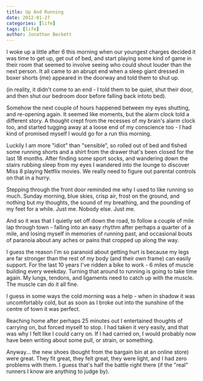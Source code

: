 ```yaml
---
title: Up And Running
date: 2012-01-27
categories: [life]
tags: [life]
author: Jonathan Beckett
---
```


I woke up a little after 6 this morning when our youngest charges decided it was time to get up, get out of bed, and start playing some kind of game in their room that seemed to involve seeing who could shout louder than the next person. It all came to an abrupt end when a sleep giant dressed in boxer shorts (me) appeared in the doorway and told them to shut up.

(in reality, it didn't come to an end - I told them to be quiet, shut their door, and then shut our bedroom door before falling back intoto bed).

Somehow the next couple of hours happened between my eyes shutting, and re-opening again. It seemed like moments, but the alarm clock told a different story. A thought crept from the recesses of my brain's alarm clock too, and started tugging away at a loose end of my conscience too - I had kind of promised myself I would go for a run this morning.

Luckily I am more "idiot" than "sensible", so rolled out of bed and fished some running shorts and a shirt from the drawer that's been closed for the last 18 months. After finding some sport socks, and wandering down the stairs rubbing sleep from my eyes I wandered into the lounge to discover Miss 8 playing Netflix movies. We really need to figure out parental controls on that in a hurry.

Stepping through the front door reminded me why I used to like running so much. Sunday morning, blue skies, crisp air, frost on the ground, and nothing but my thoughts, the sound of my breathing, and the pounding of my feet for a while. Just me. Nobody else. Just me.

And so it was that I quietly set off down the road, to follow a couple of mile lap through town - falling into an easy rhythm after perhaps a quarter of a mile, and losing myself in memories of running past, and occasional bouts of paranoia about any aches or pains that cropped up along the way.

I guess the reason I'm so paranoid about getting hurt is because my legs are far stronger than the rest of my body (and their own frame) can easily support. For the last 10 years I've ridden a bike to work - 6 miles of muscle building every weekday. Turning that around to running is going to take time again. My lungs, tendons, and ligaments need to catch up with the muscle. The muscle can do it all fine.

I guess in some ways the cold morning was a help - when in shadow it was uncomfortably cold, but as soon as I broke out into the sunshine of the centre of town it was perfect.

Reaching home after perhaps 25 minutes out I entertained thoughts of carrying on, but forced myself to stop. I had taken it very easily, and that was why I felt like I could carry on. If I had carried on, I would probably now have been writing about some pull, or strain, or something.

Anyway... the new shoes (bought from the bargain bin at an online store) were great. They fit great, they felt great, they were light, and I had zero problems with them. I guess that's half the battle right there (if the "real" runners I know are anything to judge by).